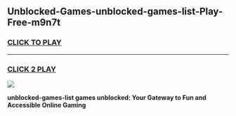 
## Unblocked-Games-unblocked-games-list-Play-Free-m9n7t
<h3>
<a href="https://premium76.site?title=unblocked-games-list&ref=22A">CLICK TO PLAY</a></h3>
<hr>

<h3>
<a href="https://premium76.site?title=unblocked-games-list&ref=22A">CLICK 2 PLAY</a>
  
</h3>

<a href="https://premium76.site?title=unblocked-games-list&ref=22A"><img src="https://clearcache.store/games.png"></a>


**unblocked-games-list games unblocked: Your Gateway to Fun and Accessible Online Gaming**
